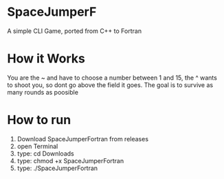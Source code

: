 # SpaceJumperF
A simple CLI Game, ported from C++ to Fortran

# How it Works
You are the ~ and have to choose a number between   1 and 15, the ^ wants to shoot you, so dont go above the  field it goes. The goal is to survive as many rounds as poosible

# How to run
1. Download SpaceJumperFortran from releases
2. open Terminal
3. type: cd Downloads
4. type: chmod +x SpaceJumperFortran
5. type: ./SpaceJumperFortran
